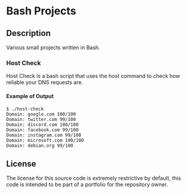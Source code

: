 # Bash Projects

## Description
Various small projects written in Bash.

### Host Check
Host Check is a bash script that uses the host command to check how reliable your DNS requests are.

#### Example of Output
````
$ ./host-check
Domain: google.com 100/100
Domain: twitter.com 99/100
Domain: discord.com 100/100
Domain: facebook.com 99/100
Domain: instagram.com 99/100
Domain: microsoft.com 100/100
Domain: debian.org 99/100
````

## License
The license for this source code is extremely restrictive by default, this code is intended to be part of a portfolio for the repository owner.
